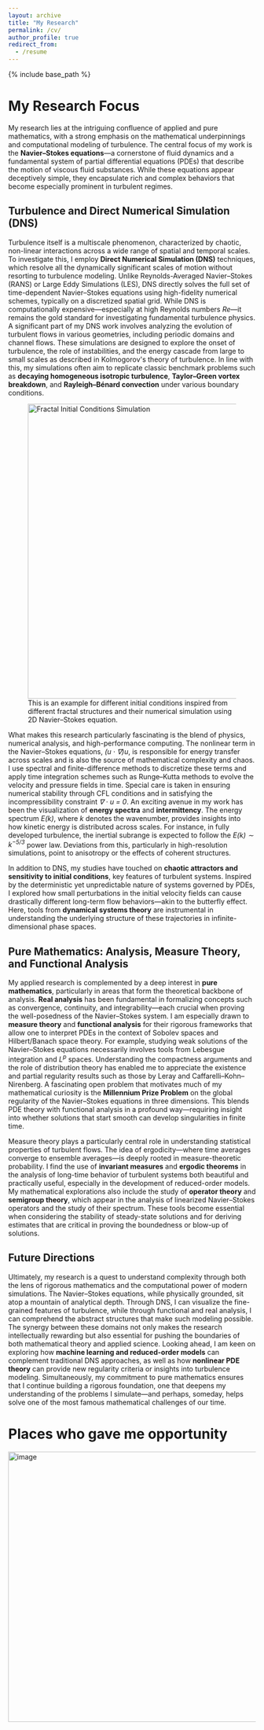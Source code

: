 ```yaml
---
layout: archive
title: "My Research"
permalink: /cv/
author_profile: true
redirect_from:
  - /resume
---
```


{% include base_path %}


  <h1>My Research Focus</h1>

  <p>My research lies at the intriguing confluence of applied and pure mathematics, with a strong emphasis on the mathematical underpinnings and computational modeling of turbulence. The central focus of my work is the <strong>Navier–Stokes equations</strong>—a cornerstone of fluid dynamics and a fundamental system of partial differential equations (PDEs) that describe the motion of viscous fluid substances. While these equations appear deceptively simple, they encapsulate rich and complex behaviors that become especially prominent in turbulent regimes.</p>

  <h2>Turbulence and Direct Numerical Simulation (DNS)</h2>

  <p>Turbulence itself is a multiscale phenomenon, characterized by chaotic, non-linear interactions across a wide range of spatial and temporal scales. To investigate this, I employ <strong>Direct Numerical Simulation (DNS)</strong> techniques, which resolve all the dynamically significant scales of motion without resorting to turbulence modeling. Unlike Reynolds-Averaged Navier–Stokes (RANS) or Large Eddy Simulations (LES), DNS directly solves the full set of time-dependent Navier–Stokes equations using high-fidelity numerical schemes, typically on a discretized spatial grid. While DNS is computationally expensive—especially at high Reynolds numbers <em>Re</em>—it remains the gold standard for investigating fundamental turbulence physics. A significant part of my DNS work involves analyzing the evolution of turbulent flows in various geometries, including periodic domains and channel flows. These simulations are designed to explore the onset of turbulence, the role of instabilities, and the energy cascade from large to small scales as described in Kolmogorov's theory of turbulence. In line with this, my simulations often aim to replicate classic benchmark problems such as <strong>decaying homogeneous isotropic turbulence</strong>, <strong>Taylor–Green vortex breakdown</strong>, and <strong>Rayleigh–Bénard convection</strong> under various boundary conditions.</p>

  <figure>
    <img src="https://github.com/user-attachments/assets/4d62cbfd-b331-42fc-a326-da57c41259c8" alt="Fractal Initial Conditions Simulation" width="600">
    <figcaption>This is an example for different initial conditions inspired from different fractal structures and their numerical simulation using 2D Navier–Stokes equation.</figcaption>
  </figure>

  <p>What makes this research particularly fascinating is the blend of physics, numerical analysis, and high-performance computing. The nonlinear term in the Navier–Stokes equations, <em>(u · ∇)u</em>, is responsible for energy transfer across scales and is also the source of mathematical complexity and chaos. I use spectral and finite-difference methods to discretize these terms and apply time integration schemes such as Runge–Kutta methods to evolve the velocity and pressure fields in time. Special care is taken in ensuring numerical stability through CFL conditions and in satisfying the incompressibility constraint <em>∇ · u = 0</em>. An exciting avenue in my work has been the visualization of <strong>energy spectra</strong> and <strong>intermittency</strong>. The energy spectrum <em>E(k)</em>, where <em>k</em> denotes the wavenumber, provides insights into how kinetic energy is distributed across scales. For instance, in fully developed turbulence, the inertial subrange is expected to follow the <em>E(k) ∼ k<sup>−5/3</sup></em> power law. Deviations from this, particularly in high-resolution simulations, point to anisotropy or the effects of coherent structures.</p>

  <p>In addition to DNS, my studies have touched on <strong>chaotic attractors and sensitivity to initial conditions</strong>, key features of turbulent systems. Inspired by the deterministic yet unpredictable nature of systems governed by PDEs, I explored how small perturbations in the initial velocity fields can cause drastically different long-term flow behaviors—akin to the butterfly effect. Here, tools from <strong>dynamical systems theory</strong> are instrumental in understanding the underlying structure of these trajectories in infinite-dimensional phase spaces.</p>

  <h2>Pure Mathematics: Analysis, Measure Theory, and Functional Analysis</h2>

  <p>My applied research is complemented by a deep interest in <strong>pure mathematics</strong>, particularly in areas that form the theoretical backbone of analysis. <strong>Real analysis</strong> has been fundamental in formalizing concepts such as convergence, continuity, and integrability—each crucial when proving the well-posedness of the Navier–Stokes system. I am especially drawn to <strong>measure theory</strong> and <strong>functional analysis</strong> for their rigorous frameworks that allow one to interpret PDEs in the context of Sobolev spaces and Hilbert/Banach space theory. For example, studying weak solutions of the Navier–Stokes equations necessarily involves tools from Lebesgue integration and <em>L<sup>p</sup></em> spaces. Understanding the compactness arguments and the role of distribution theory has enabled me to appreciate the existence and partial regularity results such as those by Leray and Caffarelli–Kohn–Nirenberg. A fascinating open problem that motivates much of my mathematical curiosity is the <strong>Millennium Prize Problem</strong> on the global regularity of the Navier–Stokes equations in three dimensions. This blends PDE theory with functional analysis in a profound way—requiring insight into whether solutions that start smooth can develop singularities in finite time.</p>

  <p>Measure theory plays a particularly central role in understanding statistical properties of turbulent flows. The idea of ergodicity—where time averages converge to ensemble averages—is deeply rooted in measure-theoretic probability. I find the use of <strong>invariant measures</strong> and <strong>ergodic theorems</strong> in the analysis of long-time behavior of turbulent systems both beautiful and practically useful, especially in the development of reduced-order models. My mathematical explorations also include the study of <strong>operator theory</strong> and <strong>semigroup theory</strong>, which appear in the analysis of linearized Navier–Stokes operators and the study of their spectrum. These tools become essential when considering the stability of steady-state solutions and for deriving estimates that are critical in proving the boundedness or blow-up of solutions.</p>

  <h2>Future Directions</h2>

  <p>Ultimately, my research is a quest to understand complexity through both the lens of rigorous mathematics and the computational power of modern simulations. The Navier–Stokes equations, while physically grounded, sit atop a mountain of analytical depth. Through DNS, I can visualize the fine-grained features of turbulence, while through functional and real analysis, I can comprehend the abstract structures that make such modeling possible. The synergy between these domains not only makes the research intellectually rewarding but also essential for pushing the boundaries of both mathematical theory and applied science. Looking ahead, I am keen on exploring how <strong>machine learning and reduced-order models</strong> can complement traditional DNS approaches, as well as how <strong>nonlinear PDE theory</strong> can provide new regularity criteria or insights into turbulence modeling. Simultaneously, my commitment to pure mathematics ensures that I continue building a rigorous foundation, one that deepens my understanding of the problems I simulate—and perhaps, someday, helps solve one of the most famous mathematical challenges of our time.</p>
 
# Places who gave me opportunity

<img src="https://github.com/user-attachments/assets/e6c497d8-d8ea-4d32-a2d2-9f51e7483bf1" alt="image" width="550"/>
